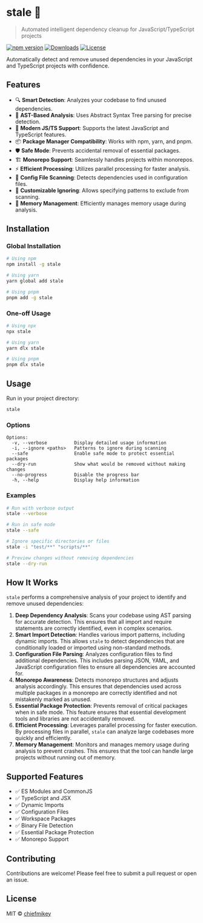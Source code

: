 # stale 🧹

> Automated intelligent dependency cleanup for JavaScript/TypeScript projects

[![npm version](https://img.shields.io/npm/v/stale.svg)](https://www.npmjs.com/package/stale)
[![Downloads](https://img.shields.io/npm/dm/stale.svg)](https://www.npmjs.com/package/stale)
[![License](https://img.shields.io/npm/l/stale.svg)](https://github.com/chiefmikey/stale/blob/main/LICENSE)

Automatically detect and remove unused dependencies in your JavaScript and
TypeScript projects with confidence.

## Features

- 🔍 **Smart Detection**: Analyzes your codebase to find unused dependencies.
- 🎯 **AST-Based Analysis**: Uses Abstract Syntax Tree parsing for precise
  detection.
- 🚀 **Modern JS/TS Support**: Supports the latest JavaScript and TypeScript
  features.
- 📦 **Package Manager Compatibility**: Works with npm, yarn, and pnpm.
- 🛡️ **Safe Mode**: Prevents accidental removal of essential packages.
- 🏗️ **Monorepo Support**: Seamlessly handles projects within monorepos.
- ⚡ **Efficient Processing**: Utilizes parallel processing for faster analysis.
- 🧩 **Config File Scanning**: Detects dependencies used in configuration files.
- 🔧 **Customizable Ignoring**: Allows specifying patterns to exclude from
  scanning.
- 🧠 **Memory Management**: Efficiently manages memory usage during analysis.

## Installation

### Global Installation

```bash
# Using npm
npm install -g stale

# Using yarn
yarn global add stale

# Using pnpm
pnpm add -g stale
```

### One-off Usage

```bash
# Using npx
npx stale

# Using yarn
yarn dlx stale

# Using pnpm
pnpm dlx stale
```

## Usage

Run in your project directory:

```bash
stale
```

### Options

```
Options:
  -v, --verbose          Display detailed usage information
  -i, --ignore <paths>   Patterns to ignore during scanning
  --safe                 Enable safe mode to protect essential packages
  --dry-run              Show what would be removed without making changes
  --no-progress          Disable the progress bar
  -h, --help             Display help information
```

### Examples

```bash
# Run with verbose output
stale --verbose

# Run in safe mode
stale --safe

# Ignore specific directories or files
stale -i "test/**" "scripts/**"

# Preview changes without removing dependencies
stale --dry-run
```

## How It Works

`stale` performs a comprehensive analysis of your project to identify and remove
unused dependencies:

1. **Deep Dependency Analysis**: Scans your codebase using AST parsing for
   accurate detection. This ensures that all import and require statements are
   correctly identified, even in complex scenarios.
2. **Smart Import Detection**: Handles various import patterns, including
   dynamic imports. This allows `stale` to detect dependencies that are
   conditionally loaded or imported using non-standard methods.
3. **Configuration File Parsing**: Analyzes configuration files to find
   additional dependencies. This includes parsing JSON, YAML, and JavaScript
   configuration files to ensure all dependencies are accounted for.
4. **Monorepo Awareness**: Detects monorepo structures and adjusts analysis
   accordingly. This ensures that dependencies used across multiple packages in
   a monorepo are correctly identified and not mistakenly marked as unused.
5. **Essential Package Protection**: Prevents removal of critical packages when
   in safe mode. This feature ensures that essential development tools and
   libraries are not accidentally removed.
6. **Efficient Processing**: Leverages parallel processing for faster execution.
   By processing files in parallel, `stale` can analyze large codebases more
   quickly and efficiently.
7. **Memory Management**: Monitors and manages memory usage during analysis to
   prevent crashes. This ensures that the tool can handle large projects without
   running out of memory.

## Supported Features

- ✅ ES Modules and CommonJS
- ✅ TypeScript and JSX
- ✅ Dynamic Imports
- ✅ Configuration Files
- ✅ Workspace Packages
- ✅ Binary File Detection
- ✅ Essential Package Protection
- ✅ Monorepo Support

## Contributing

Contributions are welcome! Please feel free to submit a pull request or open an
issue.

## License

MIT © [chiefmikey](https://github.com/chiefmikey)
